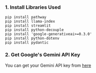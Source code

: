 ### 1. Install Libraries Used

```
pip install pathway
pip install llama-index
pip install streamlit
pip install python-decouple
pip install 'google-generativeai>=0.3.0'
pip install python-dotenv
pip install pydantic
```

### 2. Get Google's Gemini API Key

You can get your Gemini API key from [here](https://makersuite.google.com/app/apikey)





